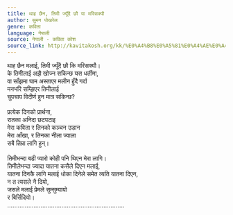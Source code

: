 ```yaml
---
title: थाह छैन, तिमी ज्यूँदै छौ या मरिसक्यौ
author: सुमन पोखरेल
genre: कविता
language: नेपाली
source: नेपाली - कविता कोश
source_link: http://kavitakosh.org/kk/%E0%A4%B8%E0%A5%81%E0%A4%AE%E0%A4%A8_%E0%A4%AA%E0%A5%8B%E0%A4%96%E0%A4%B0%E0%A5%87%E0%A4%B2
---
```


थाह छैन मलाई, तिमी ज्यूँदै छौ कि मरिसक्यौ।  
के तिमीलाई अझै खोज्न सकिन्छ यस धर्तीमा,  
वा साँझमा घाम अस्ताएर मलीन हुँदै गर्दा  
मनभरि सम्झिएर तिमीलाई  
चुपचाप विदीर्ण हुन मात्र सकिन्छ?  
   
प्रत्येक दिनको प्रार्थना,  
रातका अनिदा छटपटाइ  
मेरा कविता र तिनको कञ्चन उडान  
मेरा आँखा, र तिनका नीला ज्वाला  
सबै तिम्रा लागि हुन्‌।  
   
तिमीभन्दा बढी प्यारो कोही पनि थिएन मेरा लागि।  
तिमीलेभन्दा ज्यादा यातना कसैले दिएन मलाई,  
यातना दिनकै लागि मलाई धोका दिनेले समेत त्यति यातना दिएन,  
न त त्यसले नै दियो,  
जसले मलाई प्रेमले सुम्सुम्यायो  
र बिर्सिदियो।  
...................................................................
